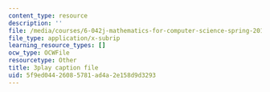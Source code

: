 ```yaml
---
content_type: resource
description: ''
file: /media/courses/6-042j-mathematics-for-computer-science-spring-2015/5f9ed04426085781ad4a2e158d9d3293_KvtLWgCTwn4.vtt
file_type: application/x-subrip
learning_resource_types: []
ocw_type: OCWFile
resourcetype: Other
title: 3play caption file
uid: 5f9ed044-2608-5781-ad4a-2e158d9d3293
---
```


